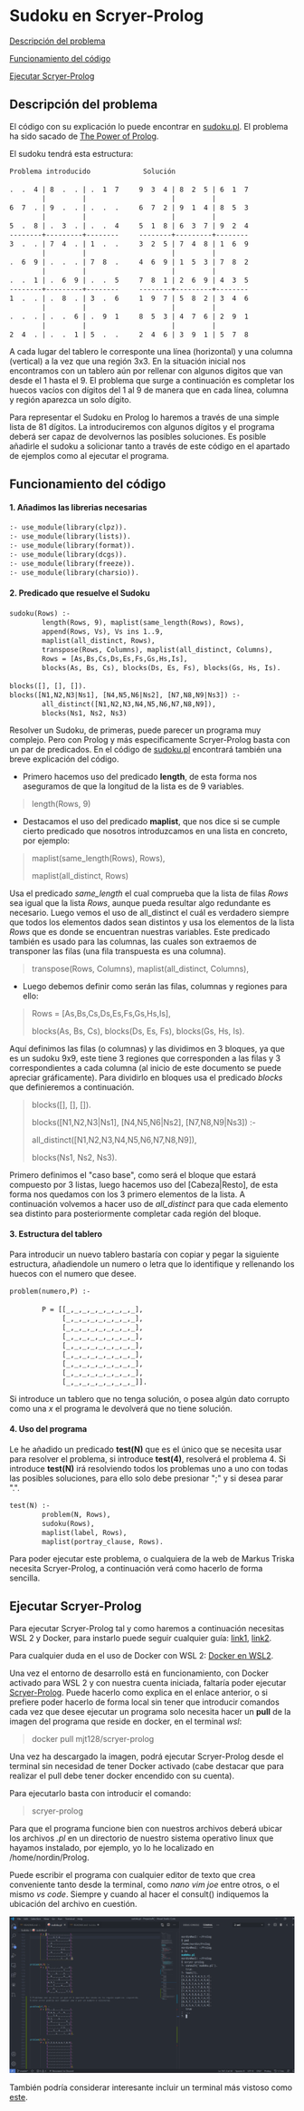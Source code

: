 # Sudoku en Scryer-Prolog

[Descripción del problema](##descripción-del-problema)

[Funcionamiento del código](##funcionamiento-del-código)

[Ejecutar Scryer-Prolog](##ejecutar-scryer-prolog)

## Descripción del problema

El código con su explicación lo puede encontrar en [sudoku.pl](https://github.com/nordin-lab/ProyectoRC/blob/master/Sudoku/sudoku.pl). El problema ha sido sacado de [The Power of Prolog](https://www.metalevel.at/prolog).

  El sudoku tendrá esta estructura:  

    Problema introducido             Solución

    .  .  4 | 8  .  . | .  1  7     9  3  4 | 8  2  5 | 6  1  7	     
            |         |                     |         |
    6  7  . | 9  .  . | .  .  .     6  7  2 | 9  1  4 | 8  5  3
            |         |                     |         |
    5  .  8 | .  3  . | .  .  4     5  1  8 | 6  3  7 | 9  2  4
    --------+---------+--------     --------+---------+--------
    3  .  . | 7  4  . | 1  .  .     3  2  5 | 7  4  8 | 1  6  9
            |         |                     |         |
    .  6  9 | .  .  . | 7  8  .     4  6  9 | 1  5  3 | 7  8  2
            |         |                     |         |
    .  .  1 | .  6  9 | .  .  5     7  8  1 | 2  6  9 | 4  3  5
    --------+---------+--------     --------+---------+--------
    1  .  . | .  8  . | 3  .  6     1  9  7 | 5  8  2 | 3  4  6
            |         |                     |         |
    .  .  . | .  .  6 | .  9  1     8  5  3 | 4  7  6 | 2  9  1
            |         |                     |         |
    2  4  . | .  .  1 | 5  .  .     2  4  6 | 3  9  1 | 5  7  8

 A cada lugar del tablero le corresponte una línea (horizontal) y una
 columna (vertical) a la vez que una región 3x3.
 En la situación inicial nos encontramos con un tablero aún por rellenar
 con algunos digitos que van desde el 1 hasta el 9.
 El problema que surge a continuación es completar los huecos vacíos 
 con dígitos del 1 al 9 de manera que en cada línea, columna  y región
 aparezca un solo dígito.

 Para representar el Sudoku en Prolog lo haremos a través de una simple
 lista de 81 dígitos. La introduciremos con algunos dígitos y el programa
 deberá ser capaz de devolvernos las posibles soluciones. Es posible
 añadirle el sudoku a solicionar tanto a través de este código en el apartado
 de ejemplos como al ejecutar el programa.

## Funcionamiento del código

#### 1. Añadimos las librerias necesarias

~~~
:- use_module(library(clpz)).
:- use_module(library(lists)).
:- use_module(library(format)).
:- use_module(library(dcgs)).
:- use_module(library(freeze)).
:- use_module(library(charsio)).
~~~

 #### 2. Predicado que resuelve el Sudoku

~~~
sudoku(Rows) :-
        length(Rows, 9), maplist(same_length(Rows), Rows),
        append(Rows, Vs), Vs ins 1..9,
        maplist(all_distinct, Rows),
        transpose(Rows, Columns), maplist(all_distinct, Columns),
        Rows = [As,Bs,Cs,Ds,Es,Fs,Gs,Hs,Is],
        blocks(As, Bs, Cs), blocks(Ds, Es, Fs), blocks(Gs, Hs, Is).

blocks([], [], []).
blocks([N1,N2,N3|Ns1], [N4,N5,N6|Ns2], [N7,N8,N9|Ns3]) :-
        all_distinct([N1,N2,N3,N4,N5,N6,N7,N8,N9]),
        blocks(Ns1, Ns2, Ns3)
~~~

Resolver un Sudoku, de primeras, puede parecer un programa muy complejo. Pero con Prolog y más especificamente Scryer-Prolog basta con un par de predicados.
En el código de [sudoku.pl](https://github.com/nordin-lab/ProyectoRC/blob/master/Sudoku/sudoku.pl) encontrará también una breve explicación del código.

* Primero hacemos uso del predicado **length**, de esta forma nos aseguramos de que la longitud de la lista es de 9 variables.

>length(Rows, 9)

* Destacamos el uso del predicado **maplist**, que nos dice si se cumple cierto predicado que nosotros introduzcamos en una lista en concreto, por ejemplo:

>maplist(same_length(Rows), Rows),
>
>maplist(all_distinct, Rows)

Usa el predicado *same_length* el cual comprueba que la lista de filas *Rows* sea igual que la lista *Rows*, aunque pueda resultar algo redundante es necesario.
Luego vemos el uso de all_distinct el cuál es verdadero siempre que todos los elementos dados sean distintos y usa los elementos de la lista *Rows* que es donde se encuentran nuestras variables. Este predicado también es usado para las columnas, las cuales son extraemos de transponer las filas (una fila transpuesta es una columna).

>transpose(Rows, Columns), maplist(all_distinct, Columns),

* Luego debemos definir como serán las filas, columnas y regiones para ello:

>Rows = [As,Bs,Cs,Ds,Es,Fs,Gs,Hs,Is],
>
>blocks(As, Bs, Cs), blocks(Ds, Es, Fs), blocks(Gs, Hs, Is).

Aquí definimos las filas (o columnas) y las dividimos en 3 bloques, ya que es un sudoku 9x9, este tiene 3 regiones que corresponden a las filas y 3 correspondientes a cada columna (al inicio de este documento se puede apreciar gráficamente).
Para dividirlo en bloques usa el predicado *blocks* que definieremos a continuación.

>blocks([], [], []).
>
>blocks([N1,N2,N3|Ns1], [N4,N5,N6|Ns2], [N7,N8,N9|Ns3]) :-
>
>all_distinct([N1,N2,N3,N4,N5,N6,N7,N8,N9]),
>
>blocks(Ns1, Ns2, Ns3).

Primero definimos el "caso base", como será el bloque que estará compuesto por 3 listas, luego hacemos uso del [Cabeza|Resto], de esta forma nos quedamos con los 3 primero elementos de la lista. A continuación volvemos a hacer uso de *all_distinct* para que cada elemento sea distinto para posteriormente completar cada región del bloque.

#### 3. Estructura del tablero

Para introducir un nuevo tablero bastaría con copiar y pegar la siguiente estructura, añadiendole un numero o letra que lo identifique y rellenando los huecos con el numero que desee.
~~~
problem(numero,P) :-

        P = [[_,_,_,_,_,_,_,_,_],
             [_,_,_,_,_,_,_,_,_],
             [_,_,_,_,_,_,_,_,_],
             [_,_,_,_,_,_,_,_,_],
             [_,_,_,_,_,_,_,_,_],
             [_,_,_,_,_,_,_,_,_],
             [_,_,_,_,_,_,_,_,_],
             [_,_,_,_,_,_,_,_,_],
             [_,_,_,_,_,_,_,_,_]].
~~~

Si introduce un tablero que no tenga solución, o posea algún dato corrupto como una *x* el programa le devolverá que no tiene solución.

#### 4. Uso del programa

Le he añadido un predicado **test(N)** que es el único que se necesita usar para resolver el problema, si introduce **test(4)**, resolverá el problema 4. Si introduce **test(N)** irá resolviendo todos los problemas uno a uno con todas las posibles soluciones, para ello solo debe presionar ";" y si desea parar ".".
~~~
test(N) :-
        problem(N, Rows),
        sudoku(Rows),
        maplist(label, Rows),
        maplist(portray_clause, Rows).
~~~

Para poder ejecutar este problema, o cualquiera de la web de Markus Triska necesita Scryer-Prolog, a continuación verá como hacerlo de forma sencilla.

## Ejecutar Scryer-Prolog

Para ejecutar Scryer-Prolog tal y como haremos a continuación necesitas WSL 2 y Docker, para instarlo puede seguir cualquier guía: [link1](https://www.youtube.com/watch?v=_fntjriRe48), [link2](https://www.youtube.com/watch?v=idW-an99TAM).

Para cualquier duda en el uso de Docker con WSL 2: [Docker en WSL2](https://docs.docker.com/docker-for-windows/wsl/).

Una vez el entorno de desarrollo está en funcionamiento, con Docker activado para WSL 2 y con nuestra cuenta iniciada, faltaría poder ejecutar [Scryer-Prolog](https://github.com/mthom/scryer-prolog). Puede hacerlo como explica en el enlace anterior, o si prefiere poder hacerlo de forma local sin tener que introducir comandos cada vez que desee ejecutar un programa solo necesita hacer un **pull** de la imagen del programa que reside en docker, en el terminal *wsl*:

>docker pull mjt128/scryer-prolog

Una vez ha descargado la imagen, podrá ejecutar Scryer-Prolog desde el terminal sin necesidad de tener Docker activado (cabe destacar que para realizar el pull debe tener docker encendido con su cuenta).

Para ejecutarlo basta con introducir el comando:

>scryer-prolog

Para que el programa funcione bien con nuestros archivos deberá ubicar los archivos *.pl* en un directorio de nuestro sistema operativo linux que hayamos instalado, por ejemplo, yo lo he localizado en /home/nordin/Prolog.

Puede escribir el programa con cualquier editor de texto que crea conveniente tanto desde la terminal, como *nano* *vim* *joe* entre otros, o el mismo *vs code*. Siempre y cuando al hacer el consult() indiquemos la ubicación del archivo en cuestión.

![imagen10](../Teoria/imagenes/img10.png)

También podría considerar interesante incluir un terminal más vistoso como [este](https://www.youtube.com/watch?v=kY4Ns260i2k).

